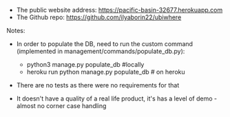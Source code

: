 
- The public website address: https://pacific-basin-32677.herokuapp.com
- The Github repo: https://github.com/ilyaborin22/ubiwhere

Notes:

- In order to populate the DB, need to run the custom command (implemented in management/commands/populate_db.py):
    - python3 manage.py populate_db #locally
    - heroku run python manage.py populate_db # on heroku

- There are no tests as there were no requirements for that
- It doesn't have a quality of a real life product, it's has a level of demo - almost no corner case handling
